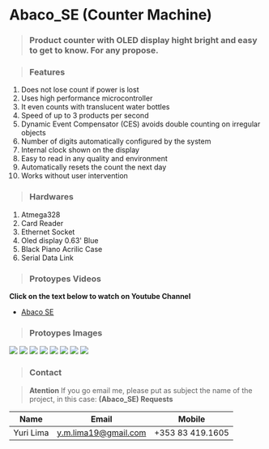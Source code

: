 <!-- Headings --> <!-- Strong --> <!-- Italics --> <!-- Blockquote --> <!-- Links --> <!-- UL --> <!-- OL --> <!-- Images --> <!-- Code Blocks --> <!-- Tables --> 
<!-- Task Lists -->

# Abaco_SE (Counter Machine)
> ### Product counter with OLED display hight bright and easy to get to know. For any propose.

> ### Features
1. Does not lose count if power is lost
1. Uses high performance microcontroller
1. It even counts with translucent water bottles
1. Speed of up to 3 products per second
1. Dynamic Event Compensator (CES) avoids double counting on irregular objects
1. Number of digits automatically configured by the system 
1. Internal clock shown on the display
1. Easy to read in any quality and environment
1. Automatically resets the count the next day
1. Works without user intervention

> ### Hardwares
1. Atmega328
1. Card Reader
1. Ethernet Socket
1. Oled display 0.63' Blue
1. Black Piano Acrilic Case
1. Serial Data Link

> ### Protoypes Videos
**Click on the text below to watch on Youtube Channel**

* [Abaco SE](https://www.youtube.com/watch?v=K9LMvtEWeMo&list=PL4vok-JSscqD_f4F9JEucI_fXp49GaD4L&index=13) 

> ### Protoypes Images
![](images)
<img src="images/1.jpg">
<img src="images/2.jpg">
<img src="images/3.jpg">
<img src="images/4.jpg">
<img src="images/5.jpg">
<img src="images/6.jpg">
<img src="images/7.jpg">

> ### Contact

> **Atention** If you go email me, please put as subject the name of the project, in this case: **(Abaco_SE) Requests**

|  Name |  Email | Mobile  |
|-------|--------|---------|
|  Yuri Lima | y.m.lima19@gmail.com  | +353 83 419.1605  |
